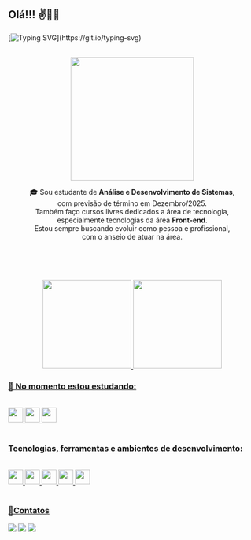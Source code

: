 ## Olá!!! ✌️🙋‍♀️

[![Typing SVG](https://readme-typing-svg.herokuapp.com/?color=b8136f&size=35&center=true&vCenter=true&width=1000&lines=Eu+sou+a+Jéssica+Oliveira...;Desenvolvedora+Front+End.;)](https://git.io/typing-svg)


 <div style="display: inline_block" align="center"><br>
    <img  src="https://github.com/jessica-os/jessica-os/assets/125152200/3d09621c-5750-468f-ab77-55a27d0ae21e"width="250px"/>
    <p width="350px"> 
      🎓 Sou estudante de <strong>Análise e Desenvolvimento de Sistemas</strong>,<br> 
        com previsão de término em Dezembro/2025.<br> Também faço cursos livres dedicados a área de    
        tecnologia,<br> 
        especialmente tecnologias da área <strong>Front-end</strong>.
        <br> Estou sempre buscando  evoluir como pessoa e profissional,<br> 
        com o anseio de atuar na área.
    </p>
</div>

<br><br><br>

<div align="center">
  <a href="https://github.com/jessica-os">
  <img height="180em" src="https://github-readme-stats.vercel.app/api?username=jessica-os&show_icons=true&theme=tokyonight&include_all_commits=true&count_private=true"/>
  <img height="180em" src="https://github-readme-stats.vercel.app/api/top-langs/?username=jessica-os&layout=compact&langs_count=6&theme=tokyonight"/>
 </div>
  
  ### 🌱 No momento estou estudando:
  
<div style="display: inline_block"><br>
  <img src="https://img.shields.io/badge/HTML5-E34F26?style=for-the-badge&logo=html5&logoColor=white" height="30px">
  <img src="https://img.shields.io/badge/CSS3-1572B6?style=for-the-badge&logo=css3&logoColor=white" height="30px">
  <img src="https://img.shields.io/badge/JavaScript-F7DF1E?style=for-the-badge&logo=javascript&logoColor=black" height="30px">
</div>
 
 <br>

 ### Tecnologias, ferramentas e ambientes de desenvolvimento:
 
 <div style="display: inline_block"><br>
  <img height="30px" src="https://img.shields.io/badge/Visual%20Studio%20Code-0078d7.svg?style=for-the-badge&logo=visual-studio-code&logoColor=white" />
  <img src="https://img.shields.io/badge/Git-E34F26?style=for-the-badge&logo=git&logoColor=white" height="30px">
  <img height="30px" src="https://img.shields.io/badge/-figma-0D1117?style=for-the-badge&logo=figma&labelColor=0D1117" />
  <img height="30px" src="https://img.shields.io/badge/Notion-%23000000.svg?style=for-the-badge&logo=notion&logoColor=white" />
  <img height="30px" src="https://img.shields.io/badge/GitHub-100000?style=for-the-badge&logo=github&logoColor=white" />
</div>

<br>

### 💌Contatos

<p>
  <a href="mailto:elisa0js@gmail.com" alt="Gmail"  >
  <img src="https://img.shields.io/badge/-Gmail-FF0000?style=flat-square&labelColor=FF0000&logo=gmail&logoColor=white" target="_blank" /></a>
  
  <a href="https://www.linkedin.com/in/devjessicaoliveira/" alt="LinkedIn">
  <img src="https://img.shields.io/badge/-Linkedin-0e76a8?style=flat-square&logo=Linkedin&logoColor=white&link=https://www.linkedin.com/in/devjessicaoliveira/"target="_blank" /></a>   
  
  <a href="https://www.instagram.com/elisaaje/" alt="Instagram">
  <img src="https://img.shields.io/badge/-Instagram-DF0174?style=flat- square&labelColor=DF0174&logo=instagram&logoColor=white&link=https://www.instagram.com/elisaaje/"target="_blank"/></a> 
 
  
</p>
 


